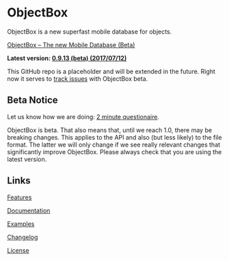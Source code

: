 # ObjectBox
ObjectBox is a new superfast mobile database for objects.

[ObjectBox – The new Mobile Database (Beta)](http://objectbox.io)

**Latest version: [0.9.13 (beta) (2017/07/12)](http://objectbox.io/changelog)**

This GitHub repo is a placeholder and will be extended in the future. Right now it serves to [track issues](https://github.com/greenrobot/ObjectBox/issues) with ObjectBox beta.

Beta Notice
-----------
Let us know how we are doing: [2 minute questionaire](https://docs.google.com/forms/d/e/1FAIpQLSe_fq-FlBThK_96bkHv1oEDizoHwEu_b6M4FJkMv9V5q_Or9g/viewform?usp=sf_link).

ObjectBox is beta. That also means that, until we reach 1.0, there may be breaking changes. This applies to the API and also (but less likely) to the file format. The latter we will only change if we see really relevant changes that significantly improve ObjectBox. Please always check that you are using the latest version.

Links
-----
[Features](http://objectbox.io/features/)

[Documentation](http://objectbox.io/documentation/)

[Examples](https://github.com/greenrobot/ObjectBoxExamples)

[Changelog](http://objectbox.io/changelog/)

[License](http://objectbox.io/license/)
